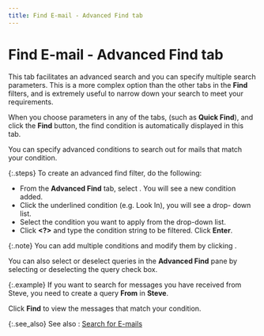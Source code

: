 ```yaml
---
title: Find E-mail - Advanced Find tab
---
```


# Find E-mail - Advanced Find tab


This tab facilitates an advanced search and you can specify multiple  search parameters. This is a more complex option than the other tabs in  the **Find** filters, and is extremely  useful to narrow down your search to meet your requirements.


When you choose parameters in any of the tabs, (such as **Quick 
 Find**), and click the **Find**  button, the find condition is automatically displayed in this tab.


You can specify advanced conditions to search out for mails that match  your condition.


{:.steps}
To create an advanced find filter, do the  following:

- From the **Advanced Find** tab, select <Click  here to add condition>. You will see a new condition added.
- Click the underlined  condition (e.g. Look  In), you will see a drop- down list.
- Select the  condition you want to apply from the drop-down list.
- Click **&lt;?&gt;** and type the condition string  to be filtered. Click **Enter**.



{:.note}
You can add multiple conditions and modify them by clicking <Click  here to add condition>.


You can also select or deselect queries in the **Advanced 
 Find** pane by selecting or deselecting  the query check box.


{:.example}
If you want to search for messages you have  received from Steve, you need to create a query **From**  in **Steve**.


Click **Find** to view the messages  that match your condition.


{:.see_also}
See also
: [Search for E-mails]({{site.eml_baseurl}}/use-everest-e-mail/search_for_e_mails.html)
